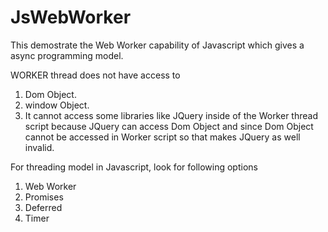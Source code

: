 # JsWebWorker

This demostrate the Web Worker capability of Javascript which gives a async programming model.


WORKER thread does not have access to 
1. Dom Object.  
2. window Object.  
3. It cannot access some libraries like JQuery inside of the Worker thread script because JQuery can access Dom Object and since Dom Object cannot be accessed in Worker script so that makes JQuery as well invalid.  


For threading model in Javascript, look for following options  

1. Web Worker  
2. Promises  
3. Deferred  
4. Timer  




